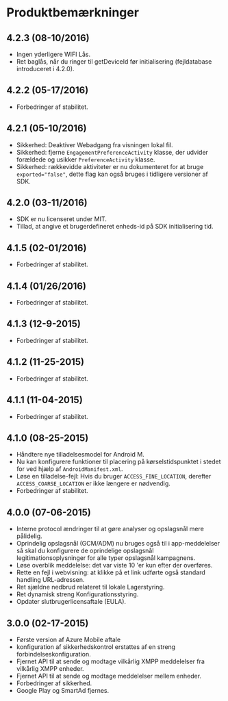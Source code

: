 <properties
    pageTitle="Azure Mobile aftale Android SDK Integration"
    description="Seneste opdateringer og procedurer for Android SDK til Azure Mobile aftale"
    services="mobile-engagement"
    documentationCenter="mobile"
    authors="piyushjo"
    manager="dwrede"
    editor="" />

<tags
    ms.service="mobile-engagement"
    ms.workload="mobile"
    ms.tgt_pltfrm="mobile-android"
    ms.devlang="Java"
    ms.topic="article"
    ms.date="08/10/2016"
    ms.author="piyushjo" />

# <a name="release-notes"></a>Produktbemærkninger

## <a name="423-08102016"></a>4.2.3 (08-10/2016)

- Ingen yderligere WIFI Lås.
- Ret baglås, når du ringer til getDeviceId før initialisering (fejldatabase introduceret i 4.2.0).

## <a name="422-05172016"></a>4.2.2 (05-17/2016)

- Forbedringer af stabilitet.

## <a name="421-05102016"></a>4.2.1 (05-10/2016)

- Sikkerhed: Deaktiver Webadgang fra visningen lokal fil.
- Sikkerhed: fjerne `EngagementPreferenceActivity` klasse, der udvider forældede og usikker `PreferenceActivity` klasse.
- Sikkerhed: rækkevidde aktiviteter er nu dokumenteret for at bruge `exported="false"`, dette flag kan også bruges i tidligere versioner af SDK.

## <a name="420-03112016"></a>4.2.0 (03-11/2016)

- SDK er nu licenseret under MIT.
- Tillad, at angive et brugerdefineret enheds-id på SDK initialisering tid.

## <a name="415-02012016"></a>4.1.5 (02-01/2016)

- Forbedringer af stabilitet.

## <a name="414-01262016"></a>4.1.4 (01/26/2016)

- Forbedringer af stabilitet.

## <a name="413-1292015"></a>4.1.3 (12-9-2015)

- Forbedringer af stabilitet.

## <a name="412-11252015"></a>4.1.2 (11-25-2015)

- Forbedringer af stabilitet.

## <a name="411-11042015"></a>4.1.1 (11-04-2015)

- Forbedringer af stabilitet.

## <a name="410-08252015"></a>4.1.0 (08-25-2015)

- Håndtere nye tilladelsesmodel for Android M.
- Nu kan konfigurere funktioner til placering på kørselstidspunktet i stedet for ved hjælp af `AndroidManifest.xml`.
- Løse en tilladelse-fejl: Hvis du bruger `ACCESS_FINE_LOCATION`, derefter `ACCESS_COARSE_LOCATION` er ikke længere er nødvendig.
- Forbedringer af stabilitet.

## <a name="400-07062015"></a>4.0.0 (07-06-2015)

-   Interne protocol ændringer til at gøre analyser og opslagsnål mere pålidelig.
-   Oprindelig opslagsnål (GCM/ADM) nu bruges også til i app-meddelelser så skal du konfigurere de oprindelige opslagsnål legitimationsoplysninger for alle typer opslagsnål kampagnens.
-   Løse overblik meddelelse: det var viste 10 'er kun efter der overføres.
-   Rette en fejl i webvisning: at klikke på et link udførte også standard handling URL-adressen.
-   Ret sjældne nedbrud relateret til lokale Lagerstyring.
-   Ret dynamisk streng Konfigurationsstyring.
-   Opdater slutbrugerlicensaftale (EULA).

## <a name="300-02172015"></a>3.0.0 (02-17-2015)

-   Første version af Azure Mobile aftale
-   konfiguration af sikkerhedskontrol erstattes af en streng forbindelseskonfiguration.
-   Fjernet API til at sende og modtage vilkårlig XMPP meddelelser fra vilkårlig XMPP enheder.
-   Fjernet API til at sende og modtage meddelelser mellem enheder.
-   Forbedringer af sikkerhed.
-   Google Play og SmartAd fjernes.
